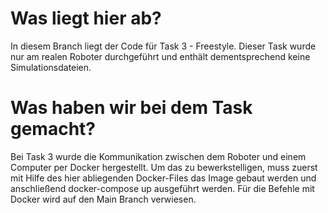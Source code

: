 # Was liegt hier ab?
In diesem Branch liegt der Code für Task 3 - Freestyle. Dieser Task wurde nur am realen Roboter durchgeführt und enthält dementsprechend keine Simulationsdateien.

# Was haben wir bei dem Task gemacht?
Bei Task 3 wurde die Kommunikation zwischen dem Roboter und einem Computer per Docker hergestellt. Um das zu bewerkstelligen, muss zuerst mit Hilfe des hier abliegenden Docker-Files das Image gebaut werden und anschließend docker-compose up ausgeführt werden. Für die Befehle mit Docker wird auf den Main Branch verwiesen.
